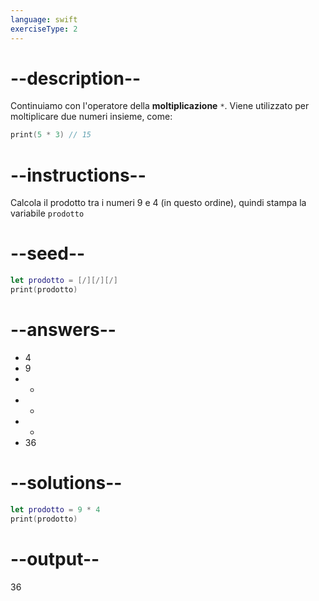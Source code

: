 ```yaml
---
language: swift
exerciseType: 2
---
```


# --description--

Continuiamo con l'operatore della **moltiplicazione** `*`.
Viene utilizzato per moltiplicare due numeri insieme, come:
```swift
print(5 * 3) // 15
```

# --instructions--

Calcola il prodotto tra i numeri 9 e 4 (in questo ordine), quindi stampa la variabile `prodotto`

# --seed--

```swift
let prodotto = [/][/][/]
print(prodotto)
```

# --answers--

- 4
- 9
-  + 
-  - 
-  * 
- 36

# --solutions--

```swift
let prodotto = 9 * 4
print(prodotto)
```

# --output--

36
